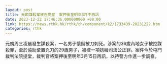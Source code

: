 ```yaml
---
layout: post
title: 元朗謀殺案被告提堂　案押後至明年3月中再訊
date: 2023-12-22 17:46:36.000000000 +08:00
link: https://news.rthk.hk/rthk/ch/component/k2/1733439-20231222.htm
categories: rthk
---
```


元朗周三凌晨發生謀殺案，一名男子懷疑被刀刺死。涉案的36歲內地女子被控謀殺罪，至於協助棄置兇刀的29歲男子，被控一項妨礙司法公正罪。案件今於屯門裁判法院提堂，裁判官將案押後至明年3月15日再訊，以待警方作進一步調查。
